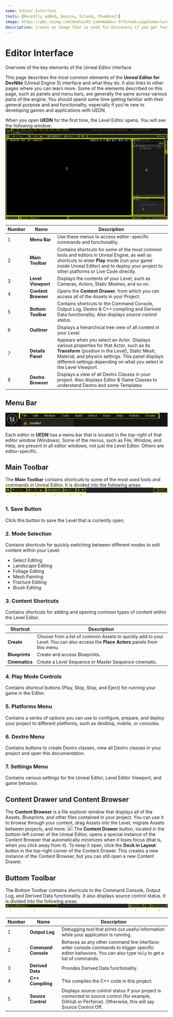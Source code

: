 ```yaml
---
name: Editor Interface
tools: [Recently added, Device, Island, Thumbnail]
image: https://pbs.twimg.com/media/D2-je4nWoAAuv-9?format=jpg&name=large
description: Create an Image that is used for Discovery if you get featured.
---
```

# Editor Interface
Overview of the key elements of the Unreal Editor interface




This page describes the most common elements of the **Unreal Editor for DevNite** (Unreal Engine 5) interface and what they do. It also links to other pages where you can learn more. Some of the elements described on this page, such as panels and menu bars, are generally the same across various parts of the engine. You should spend some time getting familiar with their general purpose and and functionality, especially if you're new to developing games and applications with UEDN.


When you open **UEDN** for the first time, the Level Editor opens. You will see the following window:
![Default Unreal Editor interface in UEDN.](https://github.com/DevniteCreative/Rhinestone/blob/main/assets/TheInterface.png?raw=true)


| Number  | Name | Description |
| ------------- | ------------- | ------------- |
| 1  | **Menu Bar**  | Use these menus to access editor-specific commands and functionality.  |
| 2  | **Main Toolbar**  | Contains shortcuts for some of the most common tools and editors in Unreal Engine, as well as shortcuts to enter **Play** mode (run your game inside Unreal Editor) and to deploy your project to other platforms or Live Code directly.  |
| 3  | **Level Viewport**  | Displays the contents of your Level, such as Cameras, Actors, Static Meshes, and so on.  |
| 4  | **Content Browser**  | Opens the **Content Drawer**, from which you can access all of the Assets in your Project.  |
| 5  | **Bottom Toolbar**  | Contains shortcuts to the Command Console, Output Log, Dextro & C++ compiling and Derived Data functionality. Also displays source control status.  |
| 6  | **Outliner**  | Displays a hierarchical tree view of all content in your Level.  |
| 7  | **Details Panel**  | Appears when you select an Actor. Displays various properties for that Actor, such as its **Transform** (position in the Level), Static Mesh, Material, and physics settings. This panel displays different settings depending on what you select in the Level Viewport.  |
| 8  | **Dextro Browser**  | Displays a view of all Dextro Classes in your project. Also displays Editor & Game Classes to understand Dextro and some Templates  |

## Menu Bar
![](https://github.com/DevniteCreative/Rhinestone/blob/main/assets/MenuBar.png?raw=true)

Each editor in **UEDN** has a menu bar that is located in the top-right of that editor window (Windows). Some of the menus, such as File, Window, and Help, are present in all editor windows, not just the Level Editor. Others are editor-specific.

## Main Toolbar
The **Main Toolbar** contains shortcuts to some of the most used tools and commands in Unreal Editor. It is divided into the following areas:
![](https://github.com/DevniteCreative/Rhinestone/blob/main/assets/MainToolBar.png?raw=true)

### 1. Save Button
Click this button to save the Level that is currently open.

### 2. Mode Selection
Contains shortcuts for quickly switching between different modes to edit content within your Level:

* Select Editing
* Landscape Editing
* Foliage Editing
* Mesh Painting
* Fracture Editing
* Brush Editing

### 3. Content Shortcuts
Contains shortcuts for adding and opening common types of content within the Level Editor.

| Shortcut | Description |
| -------- | ----------- |
| **Create** | Choose from a list of common Assets to quickly add to your Level. You can also access the **Place Actors** panels from this menu. |
| **Blueprints** | Create and access Blueprints. |
| **Cinematics** | Create a Level Sequence or Master Sequence cinematic. |

### 4. Play Mode Controls
Contains shortcut buttons (Play, Skip, Stop, and Eject) for running your game in the Editor.

### 5. Platforms Menu
Contains a series of options you can use to configure, prepare, and deploy your project to different platforms, such as desktop, mobile, or consoles.

### 6. Dextro Menu
Contains buttons to create Dextro classes, view all Dextro classes in your project and open this documentation.

### 7. Settings Menu
Contains various settings for the Unreal Editor, Level Editor Viewport, and game behavior.

## Content Drawer und Content Browser
The **Content Browser** is a file explorer window that displays all of the Assets, Blueprints, and other files contained in your project. You can use it to browse through your content, drag Assets into the Level, migrate Assets between projects, and more.
![](https://docs.unrealengine.com/5.2/Images/understanding-the-basics/foundational-knowledge/unreal-editor-interface/ue5_1-content-browser.webp)
The **Content Drawer** button, located in the bottom-left corner of the Unreal Editor, opens a special instance of the Content Browser that automatically minimizes when it loses focus (that is, when you click away from it). To keep it open, click the **Dock in Layout** button in the top-right corner of the Content Drawer. This creates a new instance of the Content Browser, but you can still open a new Content Drawer.

## Buttom Toolbar
The Bottom Toolbar contains shortcuts to the Command Console, Output Log, and Derived Data functionality. It also displays source control status. It is divided into the following areas:
![](https://github.com/DevniteCreative/Rhinestone/blob/main/assets/BottomToolbar.png?raw=true)

| Number  | Name | Description |
| ------------- | ------------- | ------------- |
| 1  | **Output Log**  | Debugging tool that prints out useful information while your application is running.  |
| 2  | **Command Console**  | Behaves as any other command line interface: enter console commands to trigger specific editor behaviors. You can also type `help` to get a list of commands.  |
| 3  | **Derived Data**  | Provides Derived Data functionality. |
| 4  | **C++ Compiling**  | This compiles the C++ code in this project.  |
| 5  | **Source Control**  | Displays source control status if your project is connected to source control (for example, GitHub or Perforce). Otherwise, this will say Source Control Off.  |
